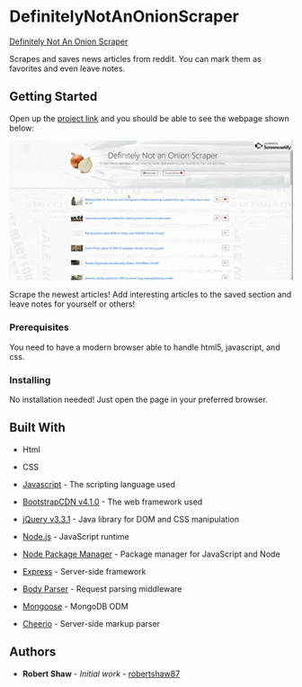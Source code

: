 # DefinitelyNotAnOnionScraper
[Definitely Not An Onion Scraper](https://dashboard.heroku.com/apps/not-an-onion-scraper)

Scrapes and saves news articles from reddit. You can mark them as favorites and even leave notes.

## Getting Started

Open up the [project link](https://peaceful-dusk-98568.herokuapp.com/) and you should be able to see the webpage shown below:

![Scraper](public/assets/images/readme.gif "Scraper")

Scrape the newest articles! Add interesting articles to the saved section and leave notes for yourself or others!

### Prerequisites

You need to have a modern browser able to handle html5, javascript, and css. 

### Installing

No installation needed! Just open the page in your preferred browser.

## Built With

* Html

* CSS

* [Javascript](https://www.javascript.com/) - The scripting language used

* [BootstrapCDN v4.1.0](https://getbootstrap.com/docs/4.1/getting-started/introduction/) - The web framework used

* [jQuery v3.3.1](http://jquery.com/) - Java library for DOM and CSS manipulation

* [Node.js](https://nodejs.org/en/) - JavaScript runtime

* [Node Package Manager](https://www.npmjs.com/) - Package manager for JavaScript and Node

* [Express](https://www.npmjs.com/package/express) - Server-side framework

* [Body Parser](https://www.npmjs.com/package/cli-table) - Request parsing middleware

* [Mongoose](http://mongoosejs.com/) - MongoDB ODM

* [Cheerio](https://www.npmjs.com/package/cheerio) - Server-side markup parser

## Authors

* **Robert Shaw** - *Initial work* - [robertshaw87](https://github.com/robertshaw87)